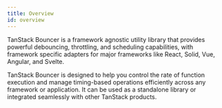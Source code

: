 ```yaml
---
title: Overview
id: overview
---
```


TanStack Bouncer is a framework agnostic utility library that provides powerful debouncing, throttling, and scheduling capabilities, with framework specific adapters for major frameworks like React, Solid, Vue, Angular, and Svelte.

TanStack Bouncer is designed to help you control the rate of function execution and manage timing-based operations efficiently across any framework or application. It can be used as a standalone library or integrated seamlessly with other TanStack products.
